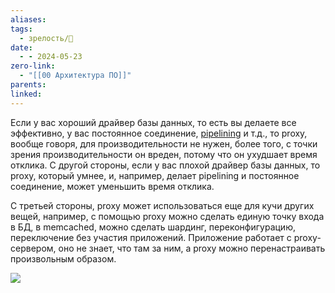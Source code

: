 ```yaml
---
aliases: 
tags:
  - зрелость/🌱
date:
  - - 2024-05-23
zero-link:
  - "[[00 Архитектура ПО]]"
parents: 
linked:
---
```

Если у вас хороший драйвер базы данных, то есть вы делаете все эффективно, у вас постоянное соединение, [pipelining](Pipelining.md) и т.д., то proxy, вообще говоря, для производительности не нужен, более того, с точки зрения производительности он вреден, потому что он ухудшает время отклика. С другой стороны, если у вас плохой драйвер базы данных, то proxy, который умнее, и, например, делает pipelining и постоянное соединение, может уменьшить время отклика.

С третьей стороны, proxy может использоваться еще для кучи других вещей, например, с помощью proxy можно сделать единую точку входа в БД, в memcached, можно сделать шардинг, переконфигурацию, переключение без участия приложений. Приложение работает с proxy-сервером, оно не знает, что там за ним, а proxy можно перенастраивать произвольным образом.

![](Pasted%20image%2020240523131918.png)